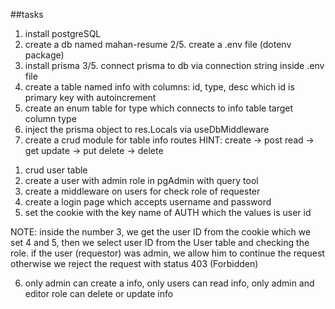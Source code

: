 ##tasks

1. install postgreSQL
2. create a db named mahan-resume
   2/5. create a .env file (dotenv package)
3. install prisma
   3/5. connect prisma to db via connection string inside .env file
4. create a table named info with columns: id, type, desc which id is primary key with autoincrement
5. create an enum table for type which connects to info table target column type
6. inject the prisma object to res.Locals via useDbMiddleware
7. create a crud module for table info routes
   HINT: create -> post
   read -> get
   update -> put
   delete -> delete

<!--  -->

1. crud user table
2. create a user with admin role in pgAdmin with query tool
3. create a middleware on users for check role of requester
4. create a login page which accepts username and password
5. set the cookie with the key name of AUTH which the values is user id

NOTE: inside the number 3, we get the user ID from the cookie which we set 4 and 5, then we select user ID from the User table and checking the role. if the user (requestor) was admin, we allow him to continue the request otherwise we reject the request with status 403 (Forbidden)

6. only admin can create a info, only users can read info, only admin and editor role can delete or update info
